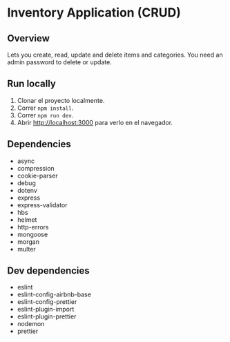# Inventory Application (CRUD)

## Overview

Lets you create, read, update and delete items and categories. You need an admin password to delete or update.

## Run locally

1. Clonar el proyecto localmente.
2. Correr `npm install`.</br>
3. Correr `npm run dev`.</br>
4. Abrir [http://localhost:3000](http://localhost:3000) para verlo en el navegador.

## Dependencies

- async
- compression
- cookie-parser
- debug
- dotenv
- express
- express-validator
- hbs
- helmet
- http-errors
- mongoose
- morgan
- multer

## Dev dependencies

- eslint
- eslint-config-airbnb-base
- eslint-config-prettier
- eslint-plugin-import
- eslint-plugin-prettier
- nodemon
- prettier
